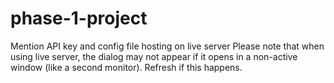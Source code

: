 # phase-1-project

Mention API key and config file
hosting on live server
Please note that when using live server, the dialog may not appear if it opens in a non-active window (like a second monitor). Refresh if this happens.
